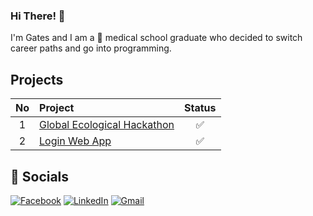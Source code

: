 ### Hi There! 👋

I'm Gates and I am a 🏥 medical school graduate who decided to switch career paths and go into programming.


## Projects
| No  | Project                                           | Status  |
| :-: | :------------------------------------------------ | :-----: |
| 1   | [Global Ecological Hackathon](../../../plankthon) |    ✅  |
| 2   | [Login Web App](../../../sunway-mall-assessment)  |    ✅  |

## 📱 Socials
[![Facebook](https://img.shields.io/badge/-Facebook-3b5998?style=flat-square&logo=facebook&logoColor=white)](https://www.facebook.com/Gates.Tan.96/)
[![LinkedIn](https://img.shields.io/badge/-LinkedIn-0e76a8?style=flat-square&logo=linkedin&logoColor=white)](https://www.linkedin.com/in/gates-tan/)
[![Gmail](https://img.shields.io/badge/-Gmail-d95040?style=flat-square&logo=gmail&logoColor=white)](mailto:gatestan13@gmail.com)
<!--
**gatestan13/gatestan13** is a ✨ _special_ ✨ repository because its `README.md` (this file) appears on your GitHub profile.

Here are some ideas to get you started:

- 🔭 I’m currently working on ...
- 🌱 I’m currently learning ...
- 👯 I’m looking to collaborate on ...
- 🤔 I’m looking for help with ...
- 💬 Ask me about ...
- 📫 How to reach me: ...
- 😄 Pronouns: ...
- ⚡ Fun fact: ...
-->

